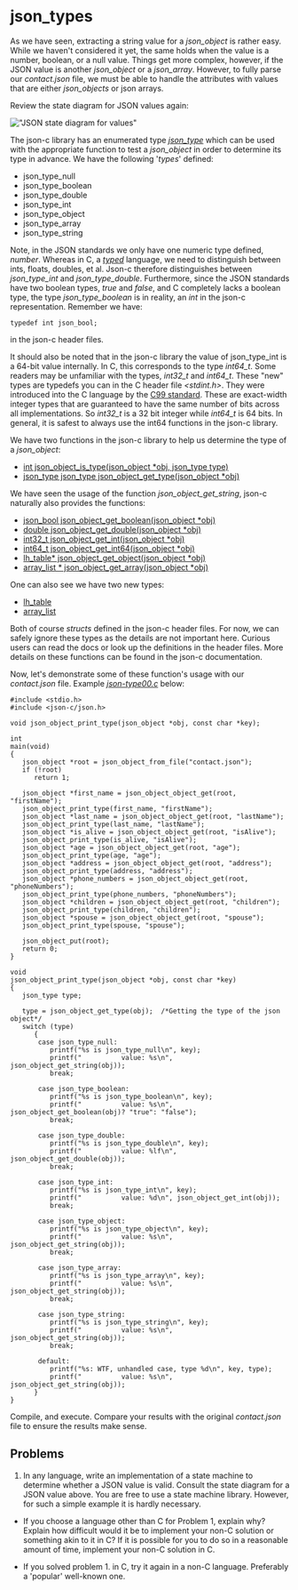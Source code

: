 # json_types

As we have seen, extracting a string value for a _*json\_object*_ is rather easy. While we haven't considered it yet, the same holds when the value is a number, boolean, or a null value. Things get more complex, however, if the JSON value is another _*json_object*_ or a _*json_array*_. However, to fully parse our _*contact.json*_ file, we must be able to handle the attributes with values that are either _*json_objects*_ or json arrays.

Review the state diagram for JSON values again:

!["JSON state diagram for values"](https://github.com/rbtylee/tutorial-jsonc/blob/master/Images/value.png)

The json-c library has an enumerated type [_*json\_type*_](https://json-c.github.io/json-c/json-c-0.14/doc/html/json__types_8h.html) which can be used with the appropriate function to test a _*json_object*_ in order to determine its type in advance. We have the following '_types_' defined:

- json_type_null
- json_type_boolean
- json_type_double
- json_type_int
- json_type_object
- json_type_array
- json_type_string

Note, in the JSON standards we only have one numeric type defined, _number_. Whereas in C, a [_typed_](https://en.wikipedia.org/wiki/Strong_and_weak_typing) language, we need to distinguish between ints, floats, doubles, et al. Json-c therefore distinguishes between _*json_type_int*_ and _*json_type_double*_. Furthermore, since the JSON standards have two boolean types, _true_ and _false_, and C completely lacks a boolean type, the type _*json_type_boolean*_ is in reality, an *int* in the json-c representation. Remember we have:

```
typedef int json_bool;
```

in the json-c header files.

It should also be noted that in the json-c library the value of json_type_int is a 64-bit value internally. In C, this corresponds to the type *int64\_t*. Some readers may be unfamiliar with the types, *int32\_t* and *int64\_t*. These "new" types are typedefs you can in the C header file *<stdint.h>*. They were introduced into the C language by the [C99 standard](https://en.wikipedia.org/wiki/C99). These are exact-width integer types that are guaranteed to have the same number of bits across all implementations. So *int32\_t* is a 32 bit integer while *int64\_t* is 64 bits. In general, it is safest to always use the int64 functions in the json-c library.

We have two functions in the json-c library to help us determine the type of a _*json_object*_:

- [int json_object_is_type(json_object \*obj, json_type type)](https://json-c.github.io/json-c/json-c-0.14/doc/html/json__object_8h.html#a8ab506a3d8f4ba5eb6a12ce0a6bbd37b)
- [json_type json_type json_object_get_type(json_object \*obj)](https://json-c.github.io/json-c/json-c-0.14/doc/html/json__object_8h.html#af256a3a7910e271a2b9735e5044c3827)

We have seen the usage of the function _*json_object_get_string*_, json-c naturally also provides the functions:

- [json_bool     json_object_get_boolean(json_object *obj)](https://json-c.github.io/json-c/json-c-0.14/doc/html/json__object_8h.html#ac003fb99db7ecd674bb16d983d2f92ee)
- [double        json_object_get_double(json_object *obj)](https://json-c.github.io/json-c/json-c-0.14/doc/html/json__object_8h.html#a94a70cff6a14398b581b7b10b0792c5b)
- [int32_t       json_object_get_int(json_object *obj)](https://json-c.github.io/json-c/json-c-0.14/doc/html/json__object_8h.html#a8c56dc58a02f92cd6789ba5dcb9fe7b1)
- [int64_t       json_object_get_int64(json_object *obj)](https://json-c.github.io/json-c/json-c-0.14/doc/html/json__object_8h.html#a1a14750b3af4df18ec8dc93b090a8e8a)
- [lh_table*     json_object_get_object(json_object *obj)](https://json-c.github.io/json-c/json-c-0.14/doc/html/json__object_8h.html#a2caa52ae1863bd073444f3737138a4db)
- [array_list *  json_object_get_array(json_object *obj)](https://json-c.github.io/json-c/json-c-0.14/doc/html/json__object_8h.html#a23d20e3f886c1638a7116be66b7b5ec2)

One can also see we have two new types:

- [lh_table](https://json-c.github.io/json-c/json-c-0.14/doc/html/structlh__table.html)
- [array_list](https://json-c.github.io/json-c/json-c-0.14/doc/html/structarray__list.html)

Both of course *structs* defined in the json-c header files. For now, we can safely ignore these types as the details are not important here. Curious users can read the docs or look up the definitions in the header files. More details on these functions can be found in the json-c documentation. 

Now, let's demonstrate some of these function's usage with our _*contact.json*_ file. Example [_*json-type00.c*_](https://github.com/rbtylee/tutorial-jsonc/blob/master/src/json-type00.c) below:

```
#include <stdio.h>
#include <json-c/json.h>

void json_object_print_type(json_object *obj, const char *key);

int
main(void)
{
   json_object *root = json_object_from_file("contact.json");
   if (!root)
      return 1;

   json_object *first_name = json_object_object_get(root, "firstName");
   json_object_print_type(first_name, "firstName");
   json_object *last_name = json_object_object_get(root, "lastName");
   json_object_print_type(last_name, "lastName");
   json_object *is_alive = json_object_object_get(root, "isAlive");
   json_object_print_type(is_alive, "isAlive");
   json_object *age = json_object_object_get(root, "age");
   json_object_print_type(age, "age");
   json_object *address = json_object_object_get(root, "address");
   json_object_print_type(address, "address");
   json_object *phone_numbers = json_object_object_get(root, "phoneNumbers");
   json_object_print_type(phone_numbers, "phoneNumbers");
   json_object *children = json_object_object_get(root, "children");
   json_object_print_type(children, "children");
   json_object *spouse = json_object_object_get(root, "spouse");
   json_object_print_type(spouse, "spouse");

   json_object_put(root);
   return 0;
}

void
json_object_print_type(json_object *obj, const char *key)
{
   json_type type;

   type = json_object_get_type(obj);  /*Getting the type of the json object*/
   switch (type)
      {
       case json_type_null:
          printf("%s is json_type_null\n", key);
          printf("          value: %s\n", json_object_get_string(obj));
          break;

       case json_type_boolean:
          printf("%s is json_type_boolean\n", key);
          printf("          value: %s\n", json_object_get_boolean(obj)? "true": "false");
          break;

       case json_type_double:
          printf("%s is json_type_double\n", key);
          printf("          value: %lf\n", json_object_get_double(obj));
          break;

       case json_type_int:
          printf("%s is json_type_int\n", key);
          printf("          value: %d\n", json_object_get_int(obj));
          break;

       case json_type_object:
          printf("%s is json_type_object\n", key);
          printf("          value: %s\n", json_object_get_string(obj));
          break;

       case json_type_array:
          printf("%s is json_type_array\n", key);
          printf("          value: %s\n", json_object_get_string(obj));
          break;

       case json_type_string:
          printf("%s is json_type_string\n", key);
          printf("          value: %s\n", json_object_get_string(obj));
          break;

       default:
          printf("%s: WTF, unhandled case, type %d\n", key, type);
          printf("          value: %s\n", json_object_get_string(obj));
      }
}

```

Compile, and execute. Compare your results with the original _*contact.json*_ file to ensure the results make sense.

## Problems

1. In any language, write an implementation of a state machine to determine whether a JSON value is valid. Consult the state diagram for a JSON value above. You are free to use a state machine library. However, for such a simple example it is hardly necessary.

- If you choose a language other than C for Problem 1, explain why? Explain how difficult would it be to implement your non-C solution or something akin to it in C? If it is possible for you to do so in a reasonable amount of time, implement your non-C solution in C.

- If you solved problem 1. in C, try it again in a non-C language. Preferably a 'popular' well-known one.
